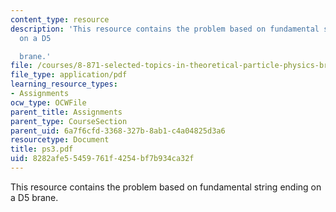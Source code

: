 ```yaml
---
content_type: resource
description: 'This resource contains the problem based on fundamental string ending
  on a D5

  brane.'
file: /courses/8-871-selected-topics-in-theoretical-particle-physics-branes-and-gauge-theory-dynamics-fall-2004/8282afe55459761f4254bf7b934ca32f_ps3.pdf
file_type: application/pdf
learning_resource_types:
- Assignments
ocw_type: OCWFile
parent_title: Assignments
parent_type: CourseSection
parent_uid: 6a7f6cfd-3368-327b-8ab1-c4a04825d3a6
resourcetype: Document
title: ps3.pdf
uid: 8282afe5-5459-761f-4254-bf7b934ca32f
---
```

This resource contains the problem based on fundamental string ending on a D5
brane.